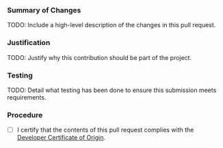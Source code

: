 ### Summary of Changes

TODO: Include a high-level description of the changes in this pull request.


### Justification

TODO: Justify why this contribution should be part of the project.


### Testing

TODO: Detail what testing has been done to ensure this submission meets requirements.


### Procedure

* [ ] I certify that the contents of this pull request complies with the [Developer Certificate of Origin](https://github.com/ni/nilrt-snac/blob/master/docs/CONTRIBUTING.md).
